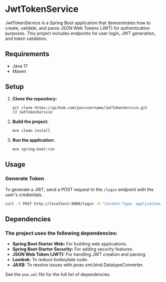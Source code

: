 # JwtTokenService

JwtTokenService is a Spring Boot application that demonstrates how to create, validate, and parse JSON Web Tokens (JWT) for authentication purposes. This project includes endpoints for user login, JWT generation, and token validation.

## Requirements

- Java 17
- Maven

## Setup

1. **Clone the repository:**

    ```bash
    git clone https://github.com/yourusername/JwtTokenService.git
    cd JwtTokenService
    ```

2. **Build the project:**

    ```bash
    mvn clean install
    ```

3. **Run the application:**

    ```bash
    mvn spring-boot:run
    ```

## Usage

### Generate Token

To generate a JWT, send a POST request to the `/login` endpoint with the user's credentials.

```bash
curl -X POST http://localhost:8080/login -H "Content-Type: application/json" -d '{"username": "yourUsername", "password": "yourPassword"}'
  ```




## Dependencies
### The project uses the following dependencies:

- **Spring Boot Starter Web:** For building web applications.
- **Spring Boot Starter Security:** For adding security features.
- **JSON Web Token (JWT):** For handling JWT creation and parsing.
- **Lombok:** To reduce boilerplate code.
- **JAXB:** To resolve issues with javax.xml.bind.DatatypeConverter.


See the `pom.xml` file for the full list of dependencies.